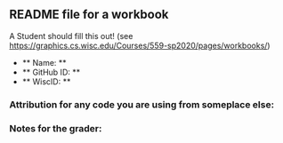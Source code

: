 ## README file for a workbook

A Student should fill this out! (see https://graphics.cs.wisc.edu/Courses/559-sp2020/pages/workbooks/)

- ** Name: ** 
- ** GitHub ID: ** 
- ** WiscID: **

### Attribution for any code you are using from someplace else:

### Notes for the grader: 
